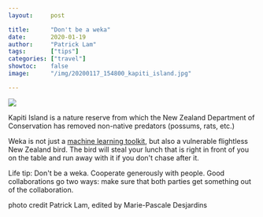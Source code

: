 ```yaml
---
layout:     post

title:      "Don't be a weka"
date:       2020-01-19
author:     "Patrick Lam"
tags:       ["tips"]
categories: ["travel"]
showtoc:    false
image:      "/img/20200117_154800_kapiti_island.jpg"

---
```


<img src="/img/00757_weka_about_to_steal_our_lunch.jpg">

Kapiti Island is a nature reserve from which the New Zealand
Department of Conservation has removed non-native predators (possums,
rats, etc.)

Weka is not just a <a
href="https://www.cs.waikato.ac.nz/ml/weka/">machine learning
toolkit</a>, but also a vulnerable flightless New Zealand bird. The
bird will steal your lunch that is right in front of you on the table
and run away with it if you don't chase after it.

Life tip: Don't be a weka. Cooperate generously with people. Good
collaborations go two ways: make sure that both parties get something
out of the collaboration.

photo credit Patrick Lam, edited by Marie-Pascale Desjardins